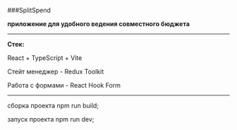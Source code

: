 ###SplitSpend

**приложение для удобного ведения совместного бюджета**

---
**Стек:**

React + TypeScript + Vite

Стейт менеджер - Redux Toolkit

Работа с формами - React Hook Form

---

сборка проекта npm run build;

запуск проекта npm run dev;
